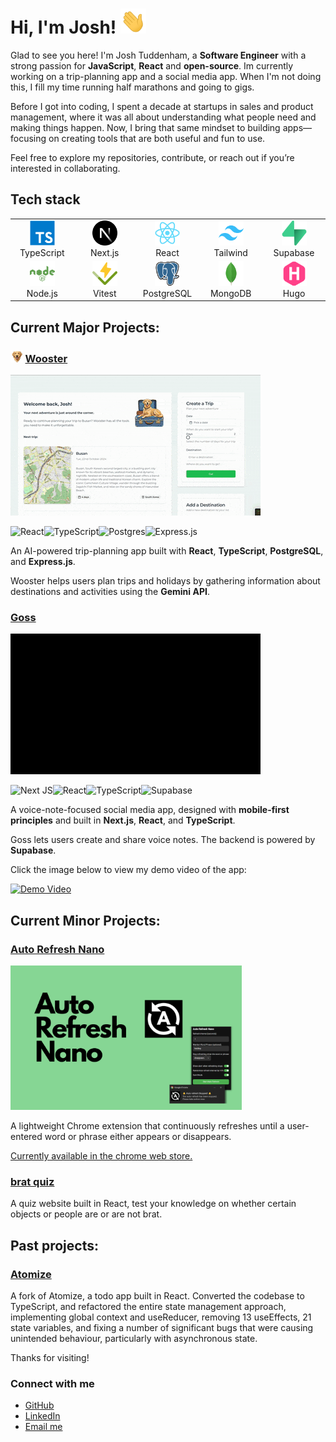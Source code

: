 # Hi, I'm Josh! <img src="https://github.com/joshuaisaact/joshuaisaact/blob/main/animations/wave.gif" height="40" alt="Waving hand" title="Waving hand"/>

Glad to see you here! I'm Josh Tuddenham, a **Software Engineer** with a strong passion for **JavaScript**, **React** and **open-source**. Im currently working on a trip-planning app and a social media app. When I'm not doing this, I fill my time running half marathons and going to gigs.

Before I got into coding, I spent a decade at startups in sales and product management, where it was all about understanding what people need and making things happen. Now, I bring that same mindset to building apps—focusing on creating tools that are both useful and fun to use.

Feel free to explore my repositories, contribute, or reach out if you’re interested in collaborating.

## Tech stack
<table>
  <tr>
    <td align="center" width="90px">
      <a href="https://www.typescriptlang.org/" target="_blank">
        <img src="https://github.com/joshuaisaact/joshuaisaact/blob/main/icons/typescript-original.svg" height="40" alt="TypeScript" title="TypeScript"/>
      </a>
      <br/>TypeScript
    </td>
    <td align="center" width="90px">
      <a href="https://nextjs.org/" target="_blank">
        <img src="https://github.com/joshuaisaact/joshuaisaact/blob/main/icons/nextjs-original.svg" height="40" alt="Next.js" title="Next.js"/>
      </a>
      <br/>Next.js
    </td>
    <td align="center" width="90px">
      <a href="https://reactjs.org/" target="_blank">
        <img src="https://github.com/joshuaisaact/joshuaisaact/blob/main/icons/react-original.svg" height="40" alt="React" title="React"/>
      </a>
      <br/>React
    </td>
    <td align="center" width="90px">
      <a href="https://tailwindcss.com/" target="_blank">
        <img src="https://github.com/joshuaisaact/joshuaisaact/blob/main/icons/tailwindcss-original.svg" height="40" alt="Tailwind CSS" title="Tailwind CSS"/>
      </a>
      <br/>Tailwind
    </td>
    <td align="center" width="90px">
      <a href="https://supabase.com/" target="_blank">
        <img src="https://github.com/joshuaisaact/joshuaisaact/blob/main/icons/supabase-original.svg" height="40" alt="Supabase" title="Supabase"/>
      </a>
      <br/>Supabase
    </td>
  </tr>
  <tr>
    <td align="center" width="90px">
      <a href="https://nodejs.org/" target="_blank">
        <img src="https://github.com/joshuaisaact/joshuaisaact/blob/main/icons/nodejs-plain-wordmark.svg" height="40" alt="Node.js" title="Node.js"/>
      </a>
      <br/>Node.js
    </td>
    <td align="center" width="90px">
      <a href="https://vitest.dev/" target="_blank">
        <img src="https://github.com/joshuaisaact/joshuaisaact/blob/main/icons/vitest-original.svg" height="40" alt="Vitest" title="Vitest"/>
      </a>
      <br/>Vitest
    </td>
    <td align="center" width="90px">
      <a href="https://www.postgresql.org/" target="_blank">
        <img src="https://github.com/joshuaisaact/joshuaisaact/blob/main/icons/postgresql-original.svg" height="40" alt="PostgreSQL" title="PostgreSQL"/>
      </a>
      <br/>PostgreSQL
    </td>
    <td align="center" width="90px">
      <a href="https://www.mongodb.com/" target="_blank">
        <img src="https://github.com/joshuaisaact/joshuaisaact/blob/main/icons/mongodb-original.svg" height="40" alt="MongoDB" title="MongoDB"/>
      </a>
      <br/>MongoDB
    </td>
    <td align="center" width="90px">
      <a href="https://gohugo.io/" target="_blank">
        <img src="https://github.com/joshuaisaact/joshuaisaact/blob/main/icons/hugo-plain.svg" height="40" alt="Hugo" title="Hugo"/>
      </a>
      <br/>Hugo
    </td>
  </tr>
</table>

<!-- Commented out icons below -->

<!--
<td align="center" width="90px">
  <a href="https://www.postman.com/" target="_blank">
    <img src="https://github.com/joshuaisaact/joshuaisaact/blob/main/icons/postman-original.svg" height="40" alt="Postman" title="Postman"/>
  </a>
  <br/>Postman
</td>
<td align="center" width="90px">
  <a href="https://vite.dev/" target="_blank">
    <img src="https://github.com/joshuaisaact/joshuaisaact/blob/main/icons/vitejs-original.svg" height="40" alt="Vite" title="Vite"/>
  </a>
  <br/>Vite
</td>
-->



## Current Major Projects:


### <img src="https://github.com/joshuaisaact/joshuaisaact/blob/main/icons/wooster.png" height="20" alt="Wooster icon" title="Wooster"/> [Wooster](https://github.com/joshuaisaact/Wooster)

<img src="https://github.com/joshuaisaact/joshuaisaact/blob/main/animations/wooster.gif" alt="Wooster video" title="Wooster"/>

![React](https://img.shields.io/badge/react-%2320232a.svg?style=for-the-badge&logo=react&logoColor=%2361DAFB)![TypeScript](https://img.shields.io/badge/typescript-%23007ACC.svg?style=for-the-badge&logo=typescript&logoColor=white)![Postgres](https://img.shields.io/badge/postgres-%23316192.svg?style=for-the-badge&logo=postgresql&logoColor=white)![Express.js](https://img.shields.io/badge/express.js-%23404d59.svg?style=for-the-badge&logo=express&logoColor=%2361DAFB)

An AI-powered trip-planning app built with **React**, **TypeScript**, **PostgreSQL**, and **Express.js**.

Wooster helps users plan trips and holidays by gathering information about destinations and activities using the **Gemini API**.

### [Goss](https://github.com/joshuaisaact/Goss)

 <img src="https://github.com/joshuaisaact/joshuaisaact/blob/main/animations/gossgif1mb.gif" alt="Goss video" title="Goss"/>

 ![Next JS](https://img.shields.io/badge/Next-black?style=for-the-badge&logo=next.js&logoColor=white)![React](https://img.shields.io/badge/react-%2320232a.svg?style=for-the-badge&logo=react&logoColor=%2361DAFB)![TypeScript](https://img.shields.io/badge/typescript-%23007ACC.svg?style=for-the-badge&logo=typescript&logoColor=white)![Supabase](https://img.shields.io/badge/Supabase-3ECF8E?style=for-the-badge&logo=supabase&logoColor=white)

A voice-note-focused social media app, designed with **mobile-first principles** and built in **Next.js**, **React**, and **TypeScript**.

Goss lets users create and share voice notes. The backend is powered by **Supabase**.

Click the image below to view my demo video of the app:

[![Demo Video](https://img.youtube.com/vi/B67vE1EfjiQ/0.jpg)](https://www.youtube.com/watch?v=B67vE1EfjiQ)


## Current Minor Projects:


### [Auto Refresh Nano](https://github.com/joshuaisaact/Auto-refresher)

<img src="https://github.com/joshuaisaact/joshuaisaact/blob/main/images/autorefresher.png" width="370" alt="Autorefresher extension" title="Autorefresher" />


A lightweight Chrome extension that continuously refreshes until a user-entered word or phrase either appears or disappears.

[Currently available in the chrome web store.](https://chromewebstore.google.com/detail/auto-refresh-extension/haiekoimldaeincnjchccogfbejgbmej)


### [brat quiz](https://github.com/joshuaisaact/brat-quiz)
A quiz website built in React, test your knowledge on whether certain objects or people are or are not brat.

## Past projects:

### [Atomize](https://github.com/joshuaisaact/Atomize-refactor)

A fork of Atomize, a todo app built in React. Converted the codebase to TypeScript, and refactored the entire state management approach, implementing global context and useReducer, removing 13 useEffects, 21 state variables, and fixing a number of significant bugs that were causing unintended behaviour, particularly with asynchronous state.


Thanks for visiting!

### Connect with me

- [GitHub](https://github.com/joshuaisaact)
- [LinkedIn](https://www.linkedin.com/in/joshuatuddenham/)
- [Email me](mailto:joshuaisaact@gmail.com)


